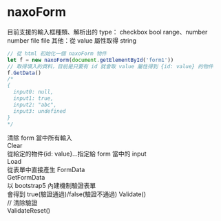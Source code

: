 # naxoForm
目前支援的輸入框種類、解析出的 type：
checkbox bool
range、number number
file file
其他：從 value 屬性取得 string
```js
// 從 html 初始化一個 naxoForm 物件
let f = new naxoForm(document.getElementById('form1'))
// 取得填入的資料，目前是只要有 id 就會取 value 屬性得到 {id: value} 的物件
f.GetData()
/*
{
  input0: null, 
  input1: true, 
  input2: "abc", 
  input3: undefined
}
*/
```
清除 form 當中所有輸入  
Clear  
從給定的物件{id: value}...指定給 form 當中的 input  
Load  
從表單中直接產生 FormData  
GetFormData  
以 bootstrap5 內建機制驗證表單  
會得到 true(驗證通過)/false(驗證不通過)
Validate()  
// 清除驗證  
ValidateReset()  
